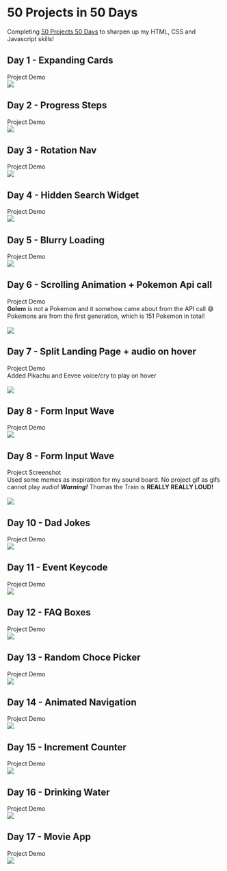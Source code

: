 # 50 Projects in 50 Days

Completing [50 Projects 50 Days](https://www.udemy.com/course/50-projects-50-days/) to sharpen up my HTML, CSS and Javascript skills! <br>

## Day 1 - Expanding Cards
Project Demo <br>
![](./demo-gifs/Day1-gif.gif)

## Day 2 - Progress Steps
Project Demo <br>
![](./demo-gifs/Day2-gif.gif)

## Day 3 - Rotation Nav
Project Demo <br>
![](./demo-gifs/Day3-gif.gif)

## Day 4 - Hidden Search Widget
Project Demo <br>
![](./demo-gifs/Day4-gif.gif)

## Day 5 - Blurry Loading
Project Demo <br>
![](./demo-gifs/Day5-gif.gif)

## Day 6 - Scrolling Animation + Pokemon Api call
Project Demo <br>
**Golem** is not a Pokemon and it somehow came about from the API call 😅 <br>
Pokemons are from the first generation, which is 151 Pokemon in total! <br> <br>
![](./demo-gifs/Day6-gif.gif)

## Day 7 - Split Landing Page + audio on hover
Project Demo <br>
Added Pikachu and Eevee voice/cry to play on hover <br> <br>
![](./demo-gifs/Day7-gif.gif)

## Day 8 - Form Input Wave
Project Demo <br>
![](./demo-gifs/Day8-gif.gif)

## Day 8 - Form Input Wave
Project Screenshot <br>
Used some memes as inspiration for my sound board. No project gif as gifs cannot play audio! **_Warning!_** Thomas the Train is **REALLY REALLY LOUD!** <br> <br>
![](./demo-gifs/Day9-SS.png)

## Day 10 - Dad Jokes
Project Demo <br>
![](./demo-gifs/Day10-gif.gif)

## Day 11 - Event Keycode
Project Demo <br>
![](./demo-gifs/Day11-gif.gif)

## Day 12 - FAQ Boxes
Project Demo <br>
![](./demo-gifs/Day12-gif.gif)

## Day 13 - Random Choce Picker
Project Demo <br>
![](./demo-gifs/Day13-gif.gif)

## Day 14 - Animated Navigation
Project Demo <br>
![](./demo-gifs/Day14-gif.gif)

## Day 15 - Increment Counter
Project Demo <br>
![](./demo-gifs/Day15-gif.gif)

## Day 16 - Drinking Water
Project Demo <br>
![](./demo-gifs/Day16-gif.gif)

## Day 17 - Movie App
Project Demo <br>
![](./demo-gifs/Day17-gif.gif)